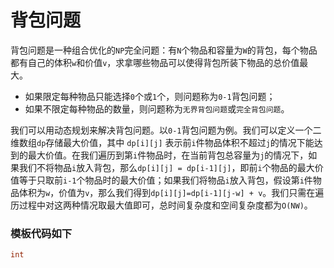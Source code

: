 # 背包问题
背包问题是一种组合优化的`NP`完全问题：有`N`个物品和容量为`W`的背包，每个物品都有自己的体积`w`和价值`v`，求拿哪些物品可以使得背包所装下物品的总价值最大。

* 如果限定每种物品只能选择`0`个或`1`个，则问题称为`0-1`背包问题；
* 如果不限定每种物品的数量，则问题称为`无界背包问题`或`完全背包问题`。

我们可以用动态规划来解决背包问题。以`0-1`背包问题为例。我们可以定义一个二维数组`dp`存储最大价值，其中 `dp[i][j]` 表示前`i`件物品体积不超过`j`的情况下能达到的最大价值。在我们遍历到第`i`件物品时，在当前背包总容量为`j`的情况下，如果我们不将物品`i`放入背包，那么`dp[i][j] = dp[i-1][j]`，即前`i`个物品的最大价值等于只取前`i-1`个物品时的最大价值；如果我们将物品`i`放入背包，假设第`i`件物品体积为`w`，价值为`v`，那么我们得到`dp[i][j]=dp[i-1][j-w] + v`。我们只需在遍历过程中对这两种情况取最大值即可，总时间复杂度和空间复杂度都为`O(NW)`。

### 模板代码如下

```cpp
int 


```